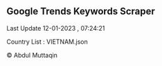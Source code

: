 

## Google Trends Keywords Scraper 
 
Last Update 12-01-2023 , 07:24:21

Country List :
VIETNAM.json



© Abdul Muttaqin 
